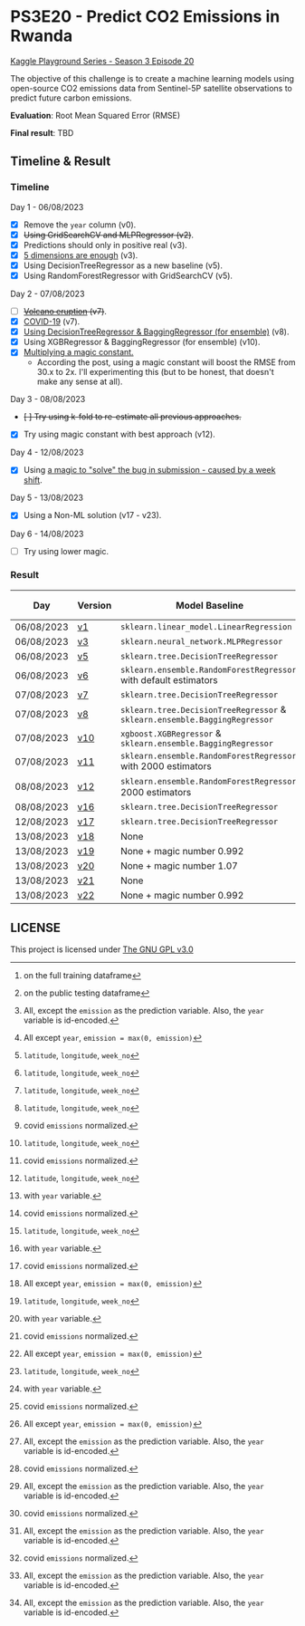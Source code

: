 # PS3E20 - Predict CO2 Emissions in Rwanda
[Kaggle Playground Series - Season 3 Episode 20](https://www.kaggle.com/competitions/playground-series-s3e20)

The objective of this challenge is to create a machine learning models using open-source CO2 emissions data from Sentinel-5P satellite observations to predict future carbon emissions.

**Evaluation**: Root Mean Squared Error (RMSE)

**Final result**: TBD

## Timeline & Result

### Timeline

Day 1 - 06/08/2023

- [x] Remove the `year` column (v0).
- [x] ~~Using GridSearchCV and MLPRegressor (v2)~~.
- [x] Predictions should only in positive real (v3). 
- [x] [5 dimensions are enough](https://www.kaggle.com/competitions/playground-series-s3e20/discussion/429278) (v3).
- [x] Using DecisionTreeRegressor as a new baseline (v5).
- [x] Using RandomForestRegressor with GridSearchCV (v5).

Day 2 - 07/08/2023

- [ ] ~~[Volcano eruption](https://www.kaggle.com/competitions/playground-series-s3e20/discussion/429232) (v7)~~.
- [x] [COVID-19](https://www.kaggle.com/competitions/playground-series-s3e20/discussion/429622) (v7).
- [x] [Using DecisionTreeRegressor & BaggingRegressor (for ensemble)](https://www.kaggle.com/code/johnsmith44/ps3e20-co2-emissions-in-rwanda-compact-trick) (v8). 
- [x] Using XGBRegressor & BaggingRegressor (for ensemble) (v10).
- [x] [Multiplying a magic constant.](https://www.kaggle.com/competitions/playground-series-s3e20/discussion/429675)
	- According the post, using a magic constant will boost the RMSE from 30.x to 2x. I'll experimenting this (but to be honest, that doesn't make any sense at all).

Day 3 - 08/08/2023

- ~~[ ] Try using k-fold to re-estimate all previous approaches.~~
- [x] Try using magic constant with best approach (v12).

Day 4 - 12/08/2023

- [x] Using [a magic to "solve" the bug in submission - caused by a week shift](https://www.kaggle.com/competitions/playground-series-s3e20/discussion/429717).

Day 5 - 13/08/2023

- [x] Using a Non-ML solution (v17 - v23).

Day 6 - 14/08/2023

- [ ] Try using lower magic.

### Result

| Day        | Version               | Model Baseline                                                             | Features         | Training[^2] | Public testing[^3] | Private testing |
| ---------- | --------------------- | -------------------------------------------------------------------------- | ---------------- | ------------ | ------------------ | --------------- |
| 06/08/2023 | [v1](code/ps3e20.py)  | `sklearn.linear_model.LinearRegression`                                    | [^1]             | 142.25429    | 4851.07446         |                 |
| 06/08/2023 | [v3](code/ps3e20.py)  | `sklearn.neural_network.MLPRegressor`                                      | [^7]             | 141.67652    | 166.10065          |                 |
| 06/08/2023 | [v5](code/ps3e20.py)  | `sklearn.tree.DecisionTreeRegressor`                                       | [^4]             | 15.09919     | 33.35922           |                 |
| 06/08/2023 | [v6](code/ps3e20.py)  | `sklearn.ensemble.RandomForestRegressor` with default estimators           | [^4]             | 15.69964     | 33.05568           |                 |
| 07/08/2023 | [v7](code/ps3e20.py)  | `sklearn.tree.DecisionTreeRegressor`                                       | [^4]             | 11.48310     | 31.15227           |                 |
| 07/08/2023 | [v8](code/ps3e20.py)  | `sklearn.tree.DecisionTreeRegressor` & `sklearn.ensemble.BaggingRegressor` | [^4][^6]         | 11.80345     | 31.66813           |                 |
| 07/08/2023 | [v10](code/ps3e20.py) | `xgboost.XGBRegressor` & `sklearn.ensemble.BaggingRegressor`               | [^4][^6]         | 16.64857     | 34.20177           |                 |
| 07/08/2023 | [v11](code/ps3e20.py) | `sklearn.ensemble.RandomForestRegressor` with 2000 estimators              | [^4][^5][^6]     | **4.612114** | 31.06316           |                 |
| 08/08/2023 | [v12](code/ps3e20.py) | `sklearn.ensemble.RandomForestRegressor`, 2000 estimators                  | [^4][^5][^6][^7] | 11.07621     | 28.09778           |                 |
| 08/08/2023 | [v16](code/ps3e20.py) | `sklearn.tree.DecisionTreeRegressor`                                       | [^4][^5][^6][^7] | 11.98245     | 29.09904           |                 |
| 12/08/2023 | [v17](code/ps3e20.py) | `sklearn.tree.DecisionTreeRegressor`                                       | [^4][^5][^6][^7] | 11.07621     | 26.84726           |                 |
| 13/08/2023 | [v18](code/ps3e20.py) | None                                                                       | [^1][^6]         | N/A          | 26.25738           |                 |
| 13/08/2023 | [v19](code/ps3e20.py) | None + magic number 0.992                                                  | [^1][^6]         | N/A          | 26.04316           |                 |
| 13/08/2023 | [v20](code/ps3e20.py) | None + magic number 1.07                                                   | [^1][^6]         | N/A          | 31.54728           |                 |
| 13/08/2023 | [v21](code/ps3e20.py) | None                                                                       | [^1]             | N/A          | 23.02231           |                 |
| 13/08/2023 | [v22](code/ps3e20.py) | None + magic number 0.992                                                  | [^1]             | N/A          | **22.97095**       |                 |

[^1]: All, except the `emission` as the prediction variable. Also, the `year` variable is id-encoded.
[^4]: `latitude`, `longitude`, `week_no`
[^5]: with `year` variable.
[^6]: covid `emissions` normalized.
[^7]: All except `year`, `emission = max(0, emission)`
[^8]: clams in the compact trick to multiply the result with 1.06 will somehow boost the result.
[^2]: on the full training dataframe
[^3]: on the public testing dataframe

## LICENSE
This project is licensed under [The GNU GPL v3.0](LICENSE)